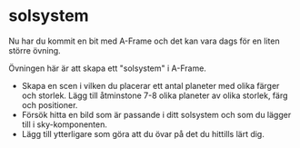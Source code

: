 # solsystem

Nu har du kommit en bit med A-Frame och det kan vara dags för en liten större övning.

Övningen här är att skapa ett "solsystem" i A-Frame. 

- Skapa en scen i vilken du placerar ett antal planeter med olika färger och storlek.
Lägg till åtminstone 7-8 olika planeter av olika storlek, färg och positioner.
- Försök hitta en bild som är passande i ditt solsystem och som du lägger till i sky-komponenten.
- Lägg till ytterligare som göra att du övar på det du hittills lärt dig.

